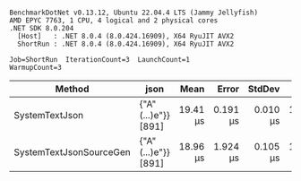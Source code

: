 ```

BenchmarkDotNet v0.13.12, Ubuntu 22.04.4 LTS (Jammy Jellyfish)
AMD EPYC 7763, 1 CPU, 4 logical and 2 physical cores
.NET SDK 8.0.204
  [Host]   : .NET 8.0.4 (8.0.424.16909), X64 RyuJIT AVX2
  ShortRun : .NET 8.0.4 (8.0.424.16909), X64 RyuJIT AVX2

Job=ShortRun  IterationCount=3  LaunchCount=1  
WarmupCount=3  

```
| Method                  | json                | Mean     | Error    | StdDev   | Min      | Max      | Gen0   | Allocated |
|------------------------ |-------------------- |---------:|---------:|---------:|---------:|---------:|-------:|----------:|
| SystemTextJson          | {&quot;A&quot;(...)e&quot;}} [891] | 19.41 μs | 0.191 μs | 0.010 μs | 19.40 μs | 19.42 μs | 0.0305 |   3.19 KB |
| SystemTextJsonSourceGen | {&quot;A&quot;(...)e&quot;}} [891] | 18.96 μs | 1.924 μs | 0.105 μs | 18.87 μs | 19.08 μs | 0.0305 |   3.19 KB |
